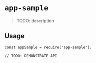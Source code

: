 # `app-sample`

> TODO: description

## Usage

```
const appSample = require('app-sample');

// TODO: DEMONSTRATE API
```
